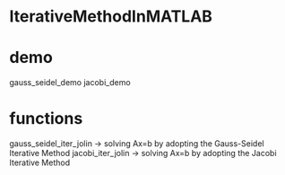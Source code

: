 # IterativeMethodInMATLAB

# demo
gauss_seidel_demo 
jacobi_demo

# functions
gauss_seidel_iter_jolin -> solving Ax=b by adopting the Gauss-Seidel Iterative Method
jacobi_iter_jolin -> solving Ax=b by adopting the Jacobi Iterative Method
